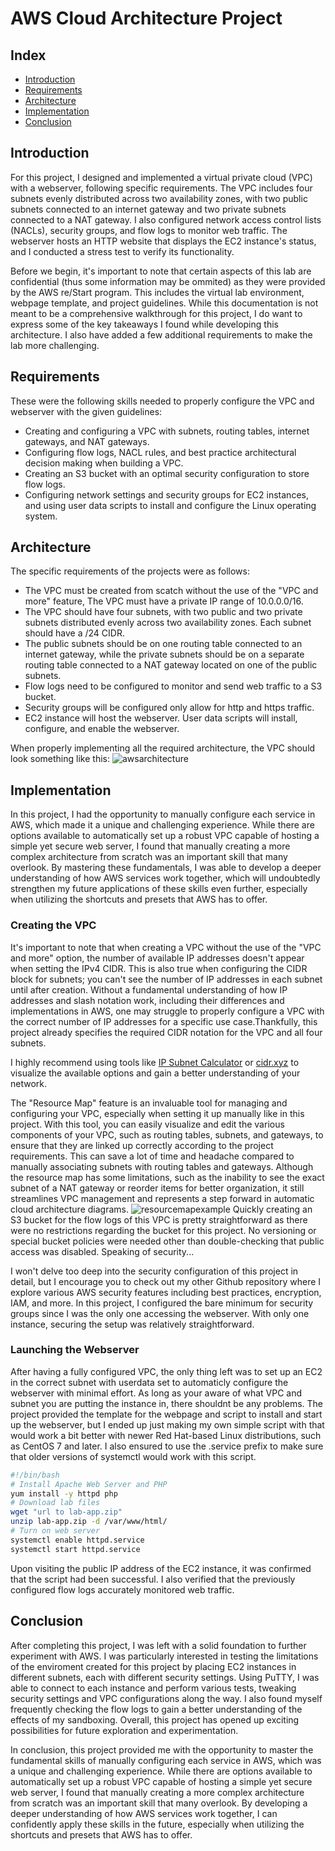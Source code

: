 # AWS Cloud Architecture Project

## Index

- [Introduction](#introduction)
- [Requirements](#requirements)
- [Architecture](#architecture)
- [Implementation](#implementation)
- [Conclusion](#conclusion)

## Introduction
For this project, I designed and implemented a virtual private cloud (VPC) with a webserver, following specific requirements. The VPC includes four subnets evenly distributed across two availability zones, with two public subnets connected to an internet gateway and two private subnets connected to a NAT gateway. I also configured network access control lists (NACLs), security groups, and flow logs to monitor web traffic. The webserver hosts an HTTP website that displays the EC2 instance's status, and I conducted a stress test to verify its functionality.

Before we begin, it's important to note that certain aspects of this lab are confidential (thus some information may be ommited) as they were provided by the AWS re/Start program. This includes the virtual lab environment, webpage template, and project guidelines. While this documentation is not meant to be a comprehensive walkthrough for this project, I do want to express some of the key takeaways I found while developing this architecture. I also have added a few additional requirements to make the lab more challenging.
## Requirements
These were the following skills needed to properly configure the VPC and webserver with the given guidelines:

- Creating and configuring a VPC with subnets, routing tables, internet gateways, and NAT gateways.
- Configuring flow logs, NACL rules, and best practice architectural decision making when building a VPC.
- Creating an S3 bucket with an optimal security configuration to store flow logs.
- Configuring network settings and security groups for EC2 instances, and using user data scripts to install and configure the Linux operating system.
## Architecture
The specific requirements of the projects were as follows:
- The VPC must be created from scatch without the use of the "VPC and more" feature, The VPC must have a private IP range of 10.0.0.0/16.
- The VPC should have four subnets, with two public and two private subnets distributed evenly across two availability zones. Each subnet should have a /24 CIDR.
- The public subnets should be on one routing table connected to an internet gateway, while the private subnets should be on a separate routing table connected to a NAT gateway located on one of the public subnets.
- Flow logs need to be configured to monitor and send web traffic to a S3 bucket.
- Security groups will be configured only allow for http and https traffic.
- EC2 instance will host the webserver. User data scripts will install, configure, and enable the webserver.

When properly implementing all the required architecture, the VPC should look something like this:
![awsarchitecture](https://user-images.githubusercontent.com/128739036/234729367-e90d0fb4-70a7-4875-bc0d-0c590e59b2cc.png)

## Implementation
In this project, I had the opportunity to manually configure each service in AWS, which made it a unique and challenging experience. While there are options available to automatically set up a robust VPC capable of hosting a simple yet secure web server, I found that manually creating a more complex architecture from scratch was an important skill that many overlook. By mastering these fundamentals, I was able to develop a deeper understanding of how AWS services work together, which will undoubtedly strengthen my future applications of these skills even further, especially when utilizing the shortcuts and presets that AWS has to offer.
### Creating the VPC
It's important to note that when creating a VPC without the use of the "VPC and more" option, the number of available IP addresses doesn't appear when setting the IPv4 CIDR. This is also true when configuring the CIDR block for subnets; you can't see the number of IP addresses in each subnet until after creation. Without a fundamental understanding of how IP addresses and slash notation work, including their differences and implementations in AWS, one may struggle to properly configure a VPC with the correct number of IP addresses for a specific use case.Thankfully, this project already specifies the required CIDR notation for the VPC and all four subnets.

I highly recommend using tools like [IP Subnet Calculator](https://www.calculator.net/ip-subnet-calculator.html) or [cidr.xyz](https://cidr.xyz/) to visualize the available options and gain a better understanding of your network.

The "Resource Map" feature is an invaluable tool for managing and configuring your VPC, especially when setting it up manually like in this project. With this tool, you can easily visualize and edit the various components of your VPC, such as routing tables, subnets, and gateways, to ensure that they are linked up correctly according to the project requirements. This can save a lot of time and headache compared to manually associating subnets with routing tables and gateways. Although the resource map has some limitations, such as the inability to see the exact subnet of a NAT gateway or reorder items for better organization, it still streamlines VPC management and represents a step forward in automatic cloud architecture diagrams.
![resourcemapexample](https://user-images.githubusercontent.com/128739036/234737168-384bc76d-8508-4316-90a9-e5fc0978ee9b.png)
Quickly creating an S3 bucket for the flow logs of this VPC is pretty straightforward as there were no restrictions regarding the bucket for this project. No versioning or special bucket policies were needed other than double-checking that public access was disabled. Speaking of security...

I won't delve too deep into the security configuration of this project in detail, but I encourage you to check out my other Github repository where I explore various AWS security features including best practices, encryption, IAM, and more. In this project, I configured the bare minimum for security groups since I was the only one accessing the webserver. With only one instance, securing the setup was relatively straightforward.
### Launching the Webserver
After having a fully configured VPC, the only thing left was to set up an EC2 in the correct subnet with userdata set to automaticly configure the webserver with minimal effort. As long as your aware of what VPC and subnet you are putting the instance in, there shouldnt be any problems. The project provided the template for the webpage and script to install and start up the webserver, but I ended up just making my own simple script with that would work a bit better with newer Red Hat-based Linux distributions, such as CentOS 7 and later. I also ensured to use the .service prefix to make sure that older versions of systemctl would work with this script.

```bash
#!/bin/bash
# Install Apache Web Server and PHP
yum install -y httpd php
# Download lab files
wget "url to lab-app.zip"
unzip lab-app.zip -d /var/www/html/
# Turn on web server
systemctl enable httpd.service
systemctl start httpd.service
```
Upon visiting the public IP address of the EC2 instance, it was confirmed that the script had been successful. I also verified that the previously configured flow logs accurately monitored web traffic.

## Conclusion
After completing this project, I was left with a solid foundation to further experiment with AWS. I was particularly interested in testing the limitations of the enviroment created for this project by placing EC2 instances in different subnets, each with different security settings. Using PuTTY, I was able to connect to each instance and perform various tests, tweaking security settings and VPC configurations along the way. I also found myself frequently checking the flow logs to gain a better understanding of the effects of my sandboxing. Overall, this project has opened up exciting possibilities for future exploration and experimentation.

In conclusion, this project provided me with the opportunity to master the fundamental skills of manually configuring each service in AWS, which was a unique and challenging experience. While there are options available to automatically set up a robust VPC capable of hosting a simple yet secure web server, I found that manually creating a more complex architecture from scratch was an important skill that many overlook. By developing a deeper understanding of how AWS services work together, I can confidently apply these skills in the future, especially when utilizing the shortcuts and presets that AWS has to offer.
